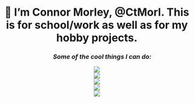 <h1 align = "center"><b>
  👋 I’m Connor Morley, @CtMorl. This is for school/work as well as for my hobby projects.
  </b></h1>
  <h3 align = "center"><i><ul>
  Some of the cool things I can do:
  </i><ul></h3>
<p align = "center">
  <a href="https://skillicons.dev">
    <img src="https://skillicons.dev/icons?i=html,css,js,php,jquery"/>
    <br>
    <img src="https://skillicons.dev/icons?i=java,python,c,cpp,cs"/>
    <br>
    <img src="https://skillicons.dev/icons?i=bash,git,vim,latex"/>
    <br>
    <img src="https://skillicons.dev/icons?i=discord,bots,github,gitlab"/>
    <br>
    <img src="https://skillicons.dev/icons?i=linux,raspberrypi,bsd,plan9"/>
  </a>
</p>
